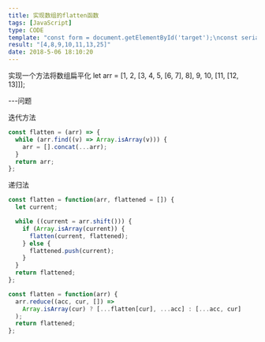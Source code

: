 ```yaml
---
title: 实现数组的flatten函数
tags: [JavaScript]
type: CODE
template: "const form = document.getElementById('target');\nconst serialize = (form)=> {\n}"
result: "[4,8,9,10,11,13,25]"
date: 2018-5-06 18:10:20
---
```


实现一个方法将数组扁平化 let arr = [1, 2, [3, 4, 5, [6, 7], 8], 9, 10, [11, [12, 13]]];

---问题

迭代方法

```js
const flatten = (arr) => {
  while (arr.find((v) => Array.isArray(v))) {
    arr = [].concat(...arr);
  }
  return arr;
};
```

递归法

```js
const flatten = function(arr, flattened = []) {
  let current;

  while ((current = arr.shift())) {
    if (Array.isArray(current)) {
      flatten(current, flattened);
    } else {
      flattened.push(current);
    }
  }
  return flattened;
};

const flatten = function(arr) {
  arr.reduce((acc, cur, []) =>
    Array.isArray(cur) ? [...flatten[cur], ...acc] : [...acc, cur]
  );
  return flattened;
};
```

